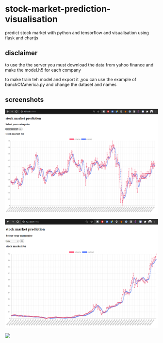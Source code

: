 # stock-market-prediction-visualisation
predict stock market with python and  tensorflow and visualisation using flask and chartjs

<h2>disclaimer</h2>
<p>to use the the server you must download the data from yahoo finance and  make the model.h5 for each company</p>
<p>to make train teh model and export it ,you can use the example of banckOfAmerica.py and change the dataset and names</p>

<h2>screenshots</h2>

![](img/iam.png)

![](img/tesla.png)

![](img/banc.pn)
